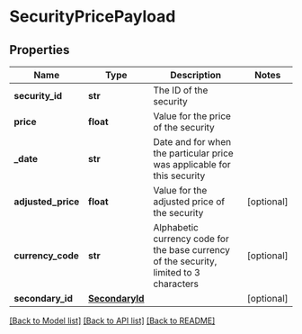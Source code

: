 # SecurityPricePayload

## Properties
Name | Type | Description | Notes
------------ | ------------- | ------------- | -------------
**security_id** | **str** | The ID of the security | 
**price** | **float** | Value for the price of the security | 
**_date** | **str** | Date and for when the particular price was applicable for this security | 
**adjusted_price** | **float** | Value for the adjusted price of the security | [optional] 
**currency_code** | **str** | Alphabetic currency code for the base currency of the security, limited to 3 characters | [optional] 
**secondary_id** | [**SecondaryId**](SecondaryId.md) |  | [optional] 

[[Back to Model list]](../README.md#documentation-for-models) [[Back to API list]](../README.md#documentation-for-api-endpoints) [[Back to README]](../README.md)


